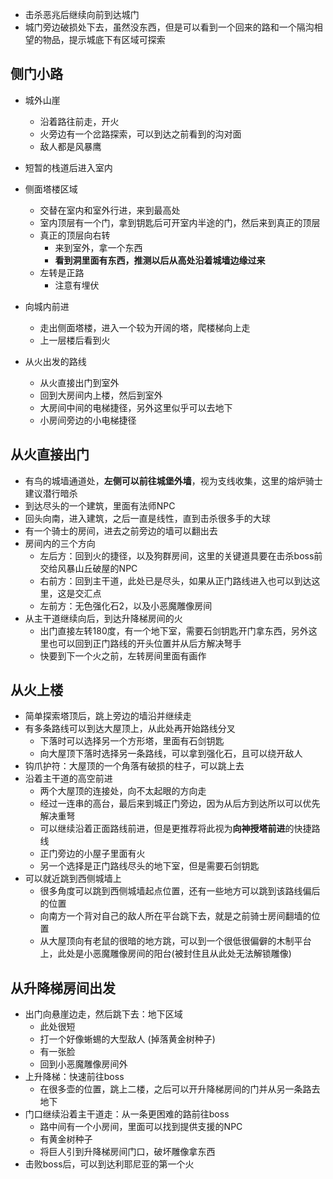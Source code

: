 - 击杀恶兆后继续向前到达城门
- 城门旁边破损处下去，虽然没东西，但是可以看到一个回来的路和一个隔沟相望的物品，提示城底下有区域可探索

## 侧门小路
- 城外山崖
	- 沿着路往前走，开火
	- 火旁边有一个岔路探索，可以到达之前看到的沟对面
	- 敌人都是风暴鹰
- 短暂的栈道后进入室内
- 侧面塔楼区域
	- 交替在室内和室外行进，来到最高处
	- 室内顶层有一个门，拿到钥匙后可开室内半途的门，然后来到真正的顶层
	- 真正的顶层向右转
		- 来到室外，拿一个东西
		- **看到洞里面有东西，推测以后从高处沿着城墙边缘过来**
	- 左转是正路
		- 注意有埋伏
- 向城内前进
	- 走出侧面塔楼，进入一个较为开阔的塔，爬楼梯向上走
	- 上一层楼后看到火

- 从火出发的路线
	- 从火直接出门到室外
	- 回到大房间内上楼，然后到室外
	- 大房间中间的电梯捷径，另外这里似乎可以去地下
	- 小房间旁边的小电梯捷径

## 从火直接出门
- 有鸟的城墙通道处，**左侧可以前往城堡外墙**，视为支线收集，这里的熔炉骑士建议潜行暗杀
- 到达尽头的一个建筑，里面有法师NPC
- 回头向南，进入建筑，之后一直是线性，直到击杀很多手的大球
- 有一个骑士的房间，进去之前旁边的墙可以翻出去
- 房间内的三个方向
	- 左后方：回到火的捷径，以及狗群房间，这里的关键道具要在击杀boss前交给风暴山丘破屋的NPC
	- 右前方：回到主干道，此处已是尽头，如果从正门路线进入也可以到达这里，这是交汇点
	- 左前方：无色强化石2，以及小恶魔雕像房间
- 从主干道继续向后，到达升降梯房间的火
	- 出门直接左转180度，有一个地下室，需要石剑钥匙开门拿东西，另外这里也可以回到正门路线的开头位置并从后方解决弩手
	- 快要到下一个火之前，左转房间里面有画作

## 从火上楼
- 简单探索塔顶后，跳上旁边的墙沿并继续走
- 有多条路线可以到达大屋顶上，从此处再开始路线分叉
	- 下落时可以选择另一个方形塔，里面有石剑钥匙
	- 向大屋顶下落时选择另一条路线，可以拿到强化石，且可以绕开敌人
- 钩爪护符：大屋顶的一个角落有破损的柱子，可以跳上去
- 沿着主干道的高空前进
	- 两个大屋顶的连接处，向不太起眼的方向走
	- 经过一连串的高台，最后来到城正门旁边，因为从后方到达所以可以优先解决重弩
	- 可以继续沿着正面路线前进，但是更推荐将此视为**向神授塔前进**的快捷路线
	- 正门旁边的小屋子里面有火
	- 另一个选择是正门路线尽头的地下室，但是需要石剑钥匙
- 可以就近跳到西侧城墙上
	- 很多角度可以跳到西侧城墙起点位置，还有一些地方可以跳到该路线偏后的位置
	- 向南方一个背对自己的敌人所在平台跳下去，就是之前骑士房间翻墙的位置
	- 从大屋顶向有老鼠的很暗的地方跳，可以到一个很低很偏僻的木制平台上，此处是小恶魔雕像房间的阳台(被封住且从此处无法解锁雕像)

## 从升降梯房间出发
- 出门向悬崖边走，然后跳下去：地下区域
	- 此处很短
	- 打一个好像蜥蜴的大型敌人 (掉落黄金树种子)
	- 有一张脸
	- 回到小恶魔雕像房间外
- 上升降梯：快速前往boss
	- 在很多壶的位置，跳上二楼，之后可以开升降梯房间的门并从另一条路去地下
- 门口继续沿着主干道走：从一条更困难的路前往boss
	- 路中间有一个小房间，里面可以找到提供支援的NPC
	- 有黄金树种子
	- 将巨人引到升降梯房间门口，破坏雕像拿东西
- 击败boss后，可以到达利耶尼亚的第一个火
